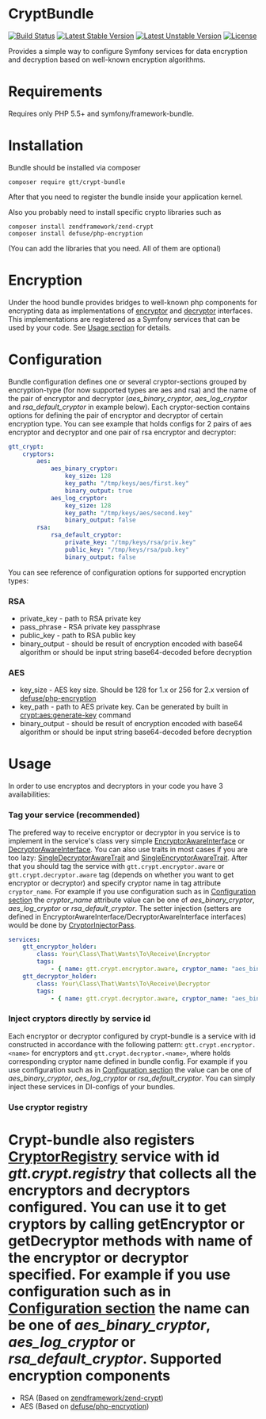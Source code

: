CryptBundle
===========

[![Build Status](https://travis-ci.org/GlobalTradingTechnologies/crypt-bundle.svg?branch=master)](https://travis-ci.org/GlobalTradingTechnologies/crypt-bundle)
[![Latest Stable Version](https://poser.pugx.org/gtt/crypt-bundle/version)](https://packagist.org/packages/gtt/crypt-bundle)
[![Latest Unstable Version](https://poser.pugx.org/gtt/crypt-bundle/v/unstable)](//packagist.org/packages/gtt/crypt-bundle)
[![License](https://poser.pugx.org/gtt/crypt-bundle/license)](https://packagist.org/packages/gtt/crypt-bundle)

Provides a simple way to configure Symfony services for data encryption and decryption based on well-known encryption algorithms.

Requirements
============

Requires only PHP 5.5+ and symfony/framework-bundle.

Installation
============

Bundle should be installed via composer

```
composer require gtt/crypt-bundle
```
After that you need to register the bundle inside your application kernel.

Also you probably need to install specific crypto libraries such as

```
composer install zendframework/zend-crypt
composer install defuse/php-encryption
```
(You can add the libraries that you need. All of them are optional)

Encryption
==========
Under the hood bundle provides bridges to well-known php components for encrypting data as implementations of
[encryptor](https://github.com/GlobalTradingTechnologies/crypt-bundle/blob/master/Encryption/EncryptorInterface.php) and [decryptor](https://github.com/GlobalTradingTechnologies/crypt-bundle/blob/master/Encryption/DecryptorInterface.php) interfaces.
This implementations are registered as a Symfony services that can be used by your code. See [Usage section](#Usage) for details.


Configuration
=============
Bundle configuration defines one or several cryptor-sections grouped by encryption-type (for now supported types are aes and rsa) and the name of the pair of encryptor and decryptor (_aes_binary_cryptor_, _aes_log_cryptor_ and _rsa_default_cryptor_ in example below).
Each cryptor-section contains options for defining the pair of encryptor and decryptor of certain encryption type.
You can see example that holds configs for 2 pairs of aes encryptor and decryptor and one pair of rsa encryptor and decryptor:
```yml
gtt_crypt:
    cryptors:
        aes:
            aes_binary_cryptor:
                key_size: 128
                key_path: "/tmp/keys/aes/first.key"
                binary_output: true
            aes_log_cryptor:
                key_size: 128
                key_path: "/tmp/keys/aes/second.key"
                binary_output: false
        rsa:
            rsa_default_cryptor:
                private_key: "/tmp/keys/rsa/priv.key"
                public_key: "/tmp/keys/rsa/pub.key"
                binary_output: false
```
You can see reference of configuration options for supported encryption types:
### RSA
- private_key - path to RSA private key
- pass_phrase - RSA private key passphrase
- public_key - path to RSA public key
- binary_output - should be result of encryption encoded with base64 algorithm or should be input string base64-decoded before decryption

### AES
- key_size - AES key size. Should be 128 for 1.x or 256 for 2.x version of [defuse/php-encryption](https://github.com/defuse/php-encryption/)
- key_path - path to AES private key. Can be generated by built in [crypt:aes:generate-key](https://github.com/GlobalTradingTechnologies/crypt-bundle/blob/master/Command/GenerateKeyCommand.php) command
- binary_output - should be result of encryption encoded with base64 algorithm or should be input string base64-decoded before decryption

Usage
=====
In order to use encryptos and decryptors in your code you have 3 availabilities:
### Tag your service (recommended)
The prefered way to receive encryptor or decryptor in you service is to implement in the service's class very simple [EncryptorAwareInterface](https://github.com/GlobalTradingTechnologies/crypt-bundle/blob/master/Encryption/EncryptorAwareInterface.php) or [DecryptorAwareInterface](https://github.com/GlobalTradingTechnologies/crypt-bundle/blob/master/Encryption/DecryptorAwareInterface.php).
You can also use traits in most cases if you are too lazy: [SingleDecryptorAwareTrait](https://github.com/GlobalTradingTechnologies/crypt-bundle/blob/master/Encryption/SingleDecryptorAwareTrait.php) and [SingleEncryptorAwareTrait](https://github.com/GlobalTradingTechnologies/crypt-bundle/blob/master/Encryption/SingleEncryptorAwareTrait.php).
After that you should tag the service with `gtt.crypt.encryptor.aware` or `gtt.crypt.decryptor.aware` tag (depends on whether you want to get encryptor or decryptor) and specify cryptor name in tag attribute `cryptor_name`.
For example if you use configuration such as in [Configuration section](#Configuration) the _cryptor_name_ attribute value can be one of _aes_binary_cryptor_, _aes_log_cryptor_ or _rsa_default_cryptor_.
The setter injection (setters are defined in EncryptorAwareInterface/DecryptorAwareInterface interfaces) would be done by [CryptorInjectorPass](https://github.com/GlobalTradingTechnologies/crypt-bundle/blob/master/DependencyInjection/Compiler/CryptorInjectorPass.php).

```yml
services:
    gtt_encryptor_holder:
        class: Your\Class\That\Wants\To\Receive\Encryptor
        tags:
            - { name: gtt.crypt.encryptor.aware, cryptor_name: "aes_binary_cryptor" }
    gtt_decryptor_holder:
        class: Your\Class\That\Wants\To\Receive\Decryptor
        tags:
            - { name: gtt.crypt.decryptor.aware, cryptor_name: "aes_binary_cryptor" }
```
### Inject cryptors directly by service id
Each encryptor or decryptor configured by crypt-bundle is a service with id constructed in accordance with the following pattern:
`gtt.crypt.encryptor.<name>` for encryptors and `gtt.crypt.decryptor.<name>`, where <name> holds corresponding cryptor name defined in bundle config.
For example if you use configuration such as in [Configuration section](#Configuration) the <name> value can be one of _aes_binary_cryptor_, _aes_log_cryptor_ or _rsa_default_cryptor_.
You can simply inject these services in DI-configs of your bundles.
### Use cryptor registry
Crypt-bundle also registers [CryptorRegistry](https://github.com/GlobalTradingTechnologies/crypt-bundle/blob/master/CryptorRegistry.php) service with id _gtt.crypt.registry_ that collects all the encryptors and decryptors configured.
You can use it to get cryptors by calling getEncryptor or getDecryptor methods with name of the encryptor or decryptor specified.
For example if you use configuration such as in [Configuration section](#Configuration) the name can be one of _aes_binary_cryptor_, _aes_log_cryptor_ or _rsa_default_cryptor_.
Supported encryption components
===============================
* RSA (Based on [zendframework/zend-crypt](https://github.com/zendframework/zend-crypt))
* AES (Based on [defuse/php-encryption](https://github.com/defuse/php-encryption/))